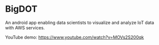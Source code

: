 # BigDOT
An android app enabling data scientists to visualize and analyze IoT data with AWS services.

YouTube demo: https://www.youtube.com/watch?v=MOVs2S200qk
